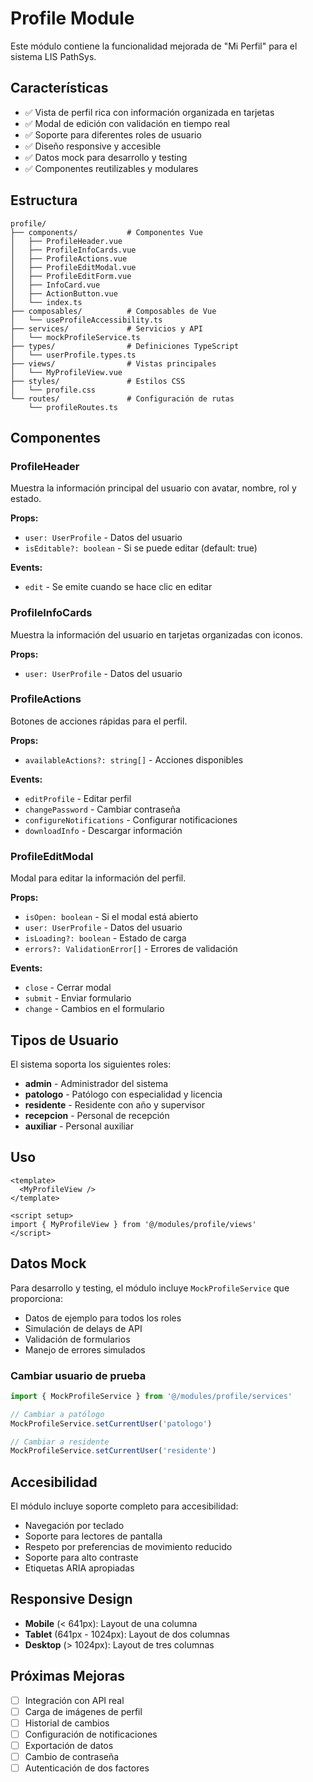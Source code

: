 # Profile Module

Este módulo contiene la funcionalidad mejorada de "Mi Perfil" para el sistema LIS PathSys.

## Características

- ✅ Vista de perfil rica con información organizada en tarjetas
- ✅ Modal de edición con validación en tiempo real
- ✅ Soporte para diferentes roles de usuario
- ✅ Diseño responsive y accesible
- ✅ Datos mock para desarrollo y testing
- ✅ Componentes reutilizables y modulares

## Estructura

```
profile/
├── components/           # Componentes Vue
│   ├── ProfileHeader.vue
│   ├── ProfileInfoCards.vue
│   ├── ProfileActions.vue
│   ├── ProfileEditModal.vue
│   ├── ProfileEditForm.vue
│   ├── InfoCard.vue
│   ├── ActionButton.vue
│   └── index.ts
├── composables/          # Composables de Vue
│   └── useProfileAccessibility.ts
├── services/             # Servicios y API
│   └── mockProfileService.ts
├── types/                # Definiciones TypeScript
│   └── userProfile.types.ts
├── views/                # Vistas principales
│   └── MyProfileView.vue
├── styles/               # Estilos CSS
│   └── profile.css
└── routes/               # Configuración de rutas
    └── profileRoutes.ts
```

## Componentes

### ProfileHeader
Muestra la información principal del usuario con avatar, nombre, rol y estado.

**Props:**
- `user: UserProfile` - Datos del usuario
- `isEditable?: boolean` - Si se puede editar (default: true)

**Events:**
- `edit` - Se emite cuando se hace clic en editar

### ProfileInfoCards
Muestra la información del usuario en tarjetas organizadas con iconos.

**Props:**
- `user: UserProfile` - Datos del usuario

### ProfileActions
Botones de acciones rápidas para el perfil.

**Props:**
- `availableActions?: string[]` - Acciones disponibles

**Events:**
- `editProfile` - Editar perfil
- `changePassword` - Cambiar contraseña
- `configureNotifications` - Configurar notificaciones
- `downloadInfo` - Descargar información

### ProfileEditModal
Modal para editar la información del perfil.

**Props:**
- `isOpen: boolean` - Si el modal está abierto
- `user: UserProfile` - Datos del usuario
- `isLoading?: boolean` - Estado de carga
- `errors?: ValidationError[]` - Errores de validación

**Events:**
- `close` - Cerrar modal
- `submit` - Enviar formulario
- `change` - Cambios en el formulario

## Tipos de Usuario

El sistema soporta los siguientes roles:

- **admin** - Administrador del sistema
- **patologo** - Patólogo con especialidad y licencia
- **residente** - Residente con año y supervisor
- **recepcion** - Personal de recepción
- **auxiliar** - Personal auxiliar

## Uso

```vue
<template>
  <MyProfileView />
</template>

<script setup>
import { MyProfileView } from '@/modules/profile/views'
</script>
```

## Datos Mock

Para desarrollo y testing, el módulo incluye `MockProfileService` que proporciona:

- Datos de ejemplo para todos los roles
- Simulación de delays de API
- Validación de formularios
- Manejo de errores simulados

### Cambiar usuario de prueba

```typescript
import { MockProfileService } from '@/modules/profile/services'

// Cambiar a patólogo
MockProfileService.setCurrentUser('patologo')

// Cambiar a residente
MockProfileService.setCurrentUser('residente')
```

## Accesibilidad

El módulo incluye soporte completo para accesibilidad:

- Navegación por teclado
- Soporte para lectores de pantalla
- Respeto por preferencias de movimiento reducido
- Soporte para alto contraste
- Etiquetas ARIA apropiadas

## Responsive Design

- **Mobile** (< 641px): Layout de una columna
- **Tablet** (641px - 1024px): Layout de dos columnas
- **Desktop** (> 1024px): Layout de tres columnas

## Próximas Mejoras

- [ ] Integración con API real
- [ ] Carga de imágenes de perfil
- [ ] Historial de cambios
- [ ] Configuración de notificaciones
- [ ] Exportación de datos
- [ ] Cambio de contraseña
- [ ] Autenticación de dos factores